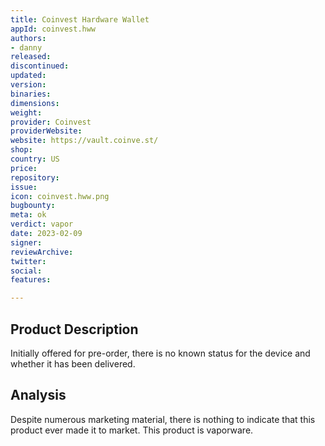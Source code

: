 ```yaml
---
title: Coinvest Hardware Wallet
appId: coinvest.hww
authors:
- danny
released: 
discontinued: 
updated: 
version: 
binaries: 
dimensions: 
weight: 
provider: Coinvest
providerWebsite: 
website: https://vault.coinve.st/
shop: 
country: US
price: 
repository: 
issue: 
icon: coinvest.hww.png
bugbounty: 
meta: ok
verdict: vapor
date: 2023-02-09
signer: 
reviewArchive: 
twitter: 
social: 
features: 

---
```


## Product Description 

Initially offered for pre-order, there is no known status for the device and whether it has been delivered. 

## Analysis

Despite numerous marketing material, there is nothing to indicate that this product ever made it to market. This product is vaporware. 


